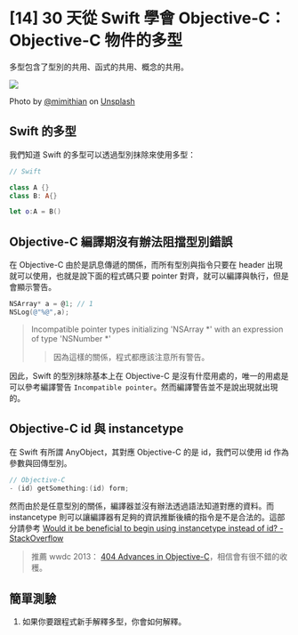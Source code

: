 # [14] 30 天從 Swift 學會 Objective-C：Objective-C 物件的多型
多型包含了型別的共用、函式的共用、概念的共用。

![](https://images.unsplash.com/photo-1531545514256-b1400bc00f31?ixlib=rb-1.2.1&ixid=eyJhcHBfaWQiOjEyMDd9&auto=format&fit=crop&w=1567&q=80)

Photo by [@mimithian](https://unsplash.com/@mimithian) on [Unsplash](https://unsplash.com/photos/vdXMSiX-n6M)


## Swift 的多型


我們知道 Swift 的多型可以透過型別抹除來使用多型：

```swift
// Swift

class A {}
class B: A{}

let o:A = B()
```


## Objective-C 編譯期沒有辦法阻擋型別錯誤

在 Objective-C 由於是訊息傳遞的關係，而所有型別與指令只要在 header 出現就可以使用，也就是說下面的程式碼只要 pointer 對齊，就可以編譯與執行，但是會顯示警告。
```objectivec
NSArray* a = @1; // 1
NSLog(@"%@",a);
```
> Incompatible pointer types initializing 'NSArray *' with an expression of type 'NSNumber *'
>> 因為這樣的關係，程式都應該注意所有警告。

因此，Swift 的型別抹除基本上在 Objective-C 是沒有什麼用處的，唯一的用處是可以參考編譯警告 `Incompatible pointer`。然而編譯警告並不是說出現就出現的。

## Objective-C id 與 instancetype

在 Swift 有所謂 AnyObject，其對應 Objective-C 的是 id，我們可以使用 id 作為 參數與回傳型別。

```objectivec
// Objective-C
- (id) getSomething:(id) form;
```
然而由於是任意型別的關係，編譯器並沒有辦法透過語法知道對應的資料。而 instancetype 則可以讓編譯器有足夠的資訊推斷後續的指令是不是合法的。這部分請參考 [Would it be beneficial to begin using instancetype instead of id? - StackOverflow
](https://stackoverflow.com/a/8976920/10172299)
>  推薦 wwdc 2013： [404 Advances in Objective-C]( https://developer.apple.com/videos/play/wwdc2013/404/)，相信會有很不錯的收穫。

## 簡單測驗
1. 如果你要跟程式新手解釋多型，你會如何解釋。

